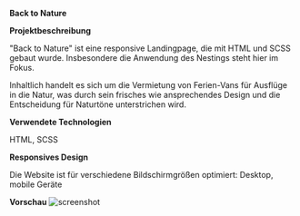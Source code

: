 **Back to Nature**

**Projektbeschreibung**

"Back to Nature" ist eine responsive Landingpage, die mit HTML und SCSS gebaut wurde. Insbesondere die Anwendung des Nestings steht hier im Fokus.  

Inhaltlich handelt es sich um die Vermietung von Ferien-Vans für Ausflüge in die Natur, was durch sein frisches wie ansprechendes Design und die Entscheidung für Naturtöne unterstrichen wird. 


**Verwendete Technologien**

HTML, SCSS


**Responsives Design**

Die Website ist für verschiedene Bildschirmgrößen optimiert:
Desktop, mobile Geräte


**Vorschau**
![screenshot](.assets/img/preview-back-to-nature.png)


